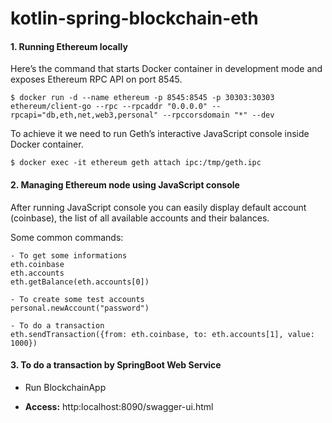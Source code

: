 # kotlin-spring-blockchain-eth

#### 1. Running Ethereum locally

Here’s the command that starts Docker container in development mode and exposes Ethereum RPC API on port 8545.

````
$ docker run -d --name ethereum -p 8545:8545 -p 30303:30303 ethereum/client-go --rpc --rpcaddr "0.0.0.0" --rpcapi="db,eth,net,web3,personal" --rpccorsdomain "*" --dev
````

To achieve it we need to run Geth’s interactive JavaScript console inside Docker container.

````
$ docker exec -it ethereum geth attach ipc:/tmp/geth.ipc
````

#### 2. Managing Ethereum node using JavaScript console

After running JavaScript console you can easily display default account (coinbase), the list of all available accounts and their balances. 

Some common commands:

````
- To get some informations
eth.coinbase
eth.accounts
eth.getBalance(eth.accounts[0])

- To create some test accounts 
personal.newAccount("password")

- To do a transaction
eth.sendTransaction({from: eth.coinbase, to: eth.accounts[1], value: 1000})
````

#### 3. To do a transaction by SpringBoot Web Service

- Run BlockchainApp

- **Access:** http:localhost:8090/swagger-ui.html
